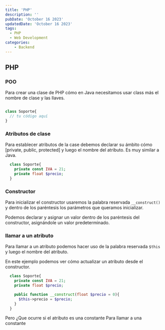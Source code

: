 ```yaml
---
title: 'PHP'
description: ''
pubDate: 'October 16 2023'
updatedDate: 'October 16 2023'
tags:
  - PHP
  - Web Development
categories:
    - Backend
---
```


## PHP

### POO

Para crear una clase de PHP cómo en Java necesitamos usar class más el nombre de clase y las llaves.

```php

class Soporte{
  // tu código aquí
}
```

### Atributos de clase

Para establecer atributos de la case debemos declarar su ámbito cómo [private, public, protected] y luego el nombre del atributo. Es muy similar a Java.

```php
  class Soporte{
    private const IVA = 21;
    private float $precio;
  }
```

### Constructor

Para inicializar el constructor usaremos la palabra reservada `__construct()` y dentro de los paréntesis los parámetros que queramos inicializar.

Podemos declarar y asignar un valor dentro de los paréntesis del constructor, asignándole un valor predeterminado.

### llamar a un atributo

Para llamar a un atributo podemos hacer uso de la palabra reservada `$this` y luego el nombre del atributo.

En este ejemplo podemos ver cómo actualizar un atributo desde el constructor.

```php
  class Soporte{
    private const IVA = 21;
    private float $precio;

    public function __construct(float $precio = 0){
      $this->precio = $precio;
    }
  }
```

Pero ¿Que ocurre si el atributo es una constante Para llamar a una constante
